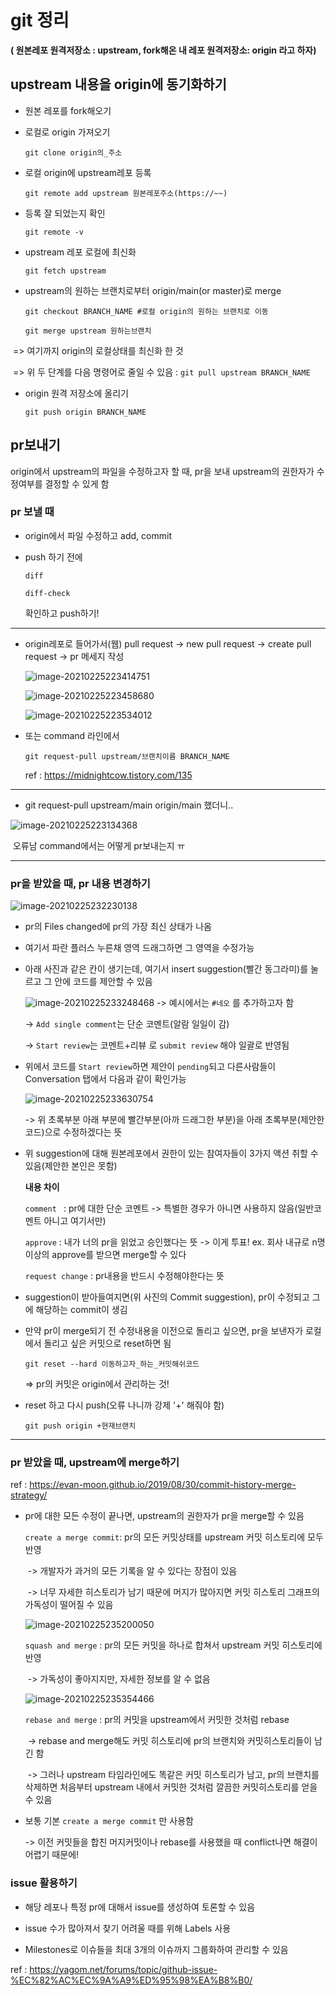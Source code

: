 # git 정리

**( 원본레포 원격저장소 : upstream, fork해온 내 레포 원격저장소: origin 라고 하자)**

## upstream 내용을 origin에 동기화하기

- 원본 레포를 fork해오기

- 로컬로 origin 가져오기

  `git clone origin의_주소`

- 로컬 origin에 upstream레포 등록

  `git remote add upstream 원본레포주소(https://~~)`

- 등록 잘 되었는지 확인

  `git remote -v   `

- upstream 레포 로컬에 최신화

  `git fetch upstream`

- upstream의 원하는 브랜치로부터 origin/main(or master)로 merge

  `git checkout BRANCH_NAME #로컬 origin의 원하는 브랜치로 이동`

  `git merge upstream 원하는브랜치`

​		=> 여기까지 origin의 로컬상태를 최신화 한 것

​		=> 위 두 단계를 다음 명령어로 줄일 수 있음 : `git pull upstream BRANCH_NAME`

- origin 원격 저장소에 올리기

  `git push origin BRANCH_NAME`

## pr보내기

origin에서 upstream의 파일을 수정하고자 할 때, pr을 보내 upstream의 권한자가 수정여부를 결정할 수 있게 함

### pr 보낼 때

- origin에서 파일 수정하고 add, commit

- push 하기 전에

  `diff`

  `diff-check`

  확인하고 push하기!

---

- origin레포로 들어가서(웹) pull request -> new pull request -> create pull request -> pr 메세지 작성

  ![image-20210225223414751](C:\Users\user\AppData\Roaming\Typora\typora-user-images\image-20210225223414751.png)

  ![image-20210225223458680](C:\Users\user\AppData\Roaming\Typora\typora-user-images\image-20210225223458680.png)

  ![image-20210225223534012](C:\Users\user\AppData\Roaming\Typora\typora-user-images\image-20210225223534012.png)

- 또는 command 라인에서

  `git request-pull upstream/브랜치이름 BRANCH_NAME`

  ref : https://midnightcow.tistory.com/135

  

---

- git request-pull upstream/main origin/main 했더니..

![image-20210225223134368](C:\Users\user\AppData\Roaming\Typora\typora-user-images\image-20210225223134368.png)

​	오류남 command에서는 어떻게 pr보내는지 ㅠ

---

### pr을 받았을 때, pr 내용 변경하기

![image-20210225232230138](C:\Users\user\AppData\Roaming\Typora\typora-user-images\image-20210225232230138.png)

- pr의 Files changed에 pr의 가장 최신 상태가 나옴

- 여기서 파란 플러스 누른채 영역 드래그하면 그 영역을 수정가능

- 아래 사진과 같은 칸이 생기는데, 여기서 insert suggestion(빨간 동그라미)를 눌르고 그 안에 코드를 제안할 수 있음

  ![image-20210225233248468](C:\Users\user\AppData\Roaming\Typora\typora-user-images\image-20210225233248468.png)
  -> 예시에서는 `#네오` 를 추가하고자 함

  -> `Add single comment`는 단순 코멘트(알람 일일이 감)

  -> `Start review`는  코멘트+리뷰 로 `submit review` 해야 일괄로 반영됨

- 위에서 코드를 `Start review`하면 제안이 `pending`되고 다른사람들이 Conversation 탭에서 다음과 같이 확인가능

  ![image-20210225233630754](C:\Users\user\AppData\Roaming\Typora\typora-user-images\image-20210225233630754.png)

  -> 위 초록부분 아래 부분에 빨간부분(아까 드래그한 부분)을 아래 초록부분(제안한 코드)으로  수정하겠다는 뜻

- 위 suggestion에 대해 원본레포에서 권한이 있는 참여자들이 3가지 액션 취할 수 있음(제안한 본인은 못함)

  **내용 차이**

  `comment ` : pr에 대한 단순 코멘트 -> 특별한 경우가 아니면 사용하지 않음(일반코멘트 아니고 여기서만)

  `approve` : 내가 너의 pr을 읽었고 승인했다는 뜻 -> 이게 투표! ex. 회사 내규로 n명이상의 approve를 받으면 merge할 수 있다

  `request change` : pr내용을 반드시 수정해야한다는 뜻

- suggestion이 받아들여지면(위 사진의 Commit suggestion), pr이 수정되고 그에 해당하는 commit이 생김 

- 만약 pr이 merge되기 전 수정내용을 이전으로 돌리고 싶으면, pr을 보낸자가 로컬에서 돌리고 싶은 커밋으로 reset하면 됨

  `git reset --hard 이동하고자_하는_커밋해쉬코드`

  => pr의 커밋은 origin에서 관리하는 것!

- reset 하고 다시 push(오류 나니까 강제 '+' 해줘야 함)

  `git push origin +현재브랜치`

---

### pr 받았을 때, upstream에 merge하기

ref : https://evan-moon.github.io/2019/08/30/commit-history-merge-strategy/

- pr에 대한 모든 수정이 끝나면, upstream의 권한자가 pr을 merge할 수 있음

  `create a merge commit`: pr의 모든 커밋상태를 upstream 커밋 히스토리에 모두 반영

  ​	-> 개발자가 과거의 모든 기록을 알 수 있다는 장점이 있음

  ​	-> 너무 자세한 히스토리가 남기 때문에 머지가 많아지면 커밋 히스토리 그래프의 가독성이 떨어질 수 있음

  ![image-20210225235200050](C:\Users\user\AppData\Roaming\Typora\typora-user-images\image-20210225235200050.png)

  `squash and merge` : pr의 모든 커밋을 하나로 합쳐서 upstream 커밋 히스토리에 반영

  ​	-> 가독성이 좋아지지만, 자세한 정보를 알 수 없음

  ![image-20210225235354466](C:\Users\user\AppData\Roaming\Typora\typora-user-images\image-20210225235354466.png)

  `rebase and merge` : pr의 커밋을 upstream에서 커밋한 것처럼 rebase

  ​	-> rebase and merge해도 커밋 히스토리에 pr의 브랜치와 커밋히스토리들이 남긴 함

  ​	-> 그러나 upstream 타임라인에도 똑같은 커밋 히스토리가 남고, pr의 브랜치를 삭제하면 처음부터 upstream 내에서 커밋한 것처럼 깔끔한 커밋히스토리를 얻을 수 있음 

- 보통  기본 `create a merge commit` 만 사용함

  -> 이전 커밋들을 합친 머지커밋이나 rebase를 사용했을 때 conflict나면 해결이 어렵기 때문에!

### issue 활용하기

- 해당 레포나 특정 pr에 대해서 issue를 생성하여 토론할 수 있음
- issue 수가 많아져서 찾기 어려울 때를 위해 Labels 사용

- Milestones로 이슈들을 최대 3개의 이슈까지 그룹화하여 관리할 수 있음

ref : https://yagom.net/forums/topic/github-issue-%EC%82%AC%EC%9A%A9%ED%95%98%EA%B8%B0/

